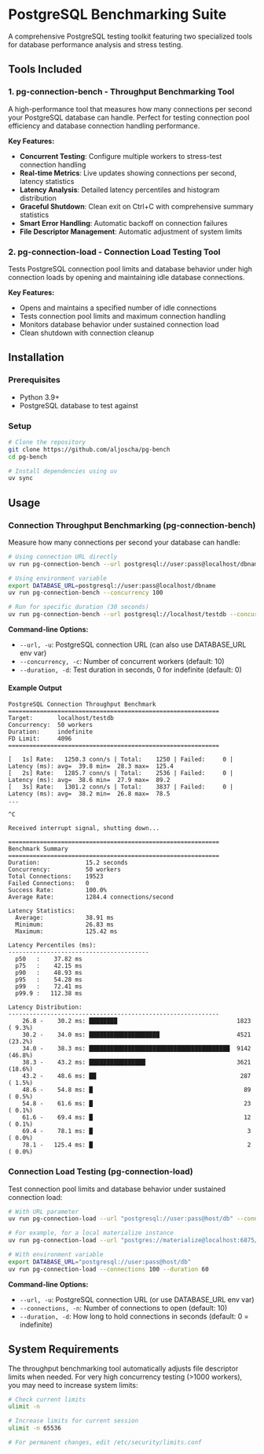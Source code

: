 # PostgreSQL Benchmarking Suite

A comprehensive PostgreSQL testing toolkit featuring two specialized tools for
database performance analysis and stress testing.

## Tools Included

### 1. pg-connection-bench - Throughput Benchmarking Tool

A high-performance tool that measures how many connections per second your
PostgreSQL database can handle. Perfect for testing connection pool efficiency
and database connection handling performance.

**Key Features:**
- **Concurrent Testing**: Configure multiple workers to stress-test connection
  handling
- **Real-time Metrics**: Live updates showing connections per second, latency
  statistics
- **Latency Analysis**: Detailed latency percentiles and histogram distribution
- **Graceful Shutdown**: Clean exit on Ctrl+C with comprehensive summary
  statistics
- **Smart Error Handling**: Automatic backoff on connection failures
- **File Descriptor Management**: Automatic adjustment of system limits

### 2. pg-connection-load - Connection Load Testing Tool

Tests PostgreSQL connection pool limits and database behavior under high
connection loads by opening and maintaining idle database connections.

**Key Features:**
- Opens and maintains a specified number of idle connections
- Tests connection pool limits and maximum connection handling
- Monitors database behavior under sustained connection load
- Clean shutdown with connection cleanup

## Installation

### Prerequisites

- Python 3.9+
- PostgreSQL database to test against

### Setup

```bash
# Clone the repository
git clone https://github.com/aljoscha/pg-bench
cd pg-bench

# Install dependencies using uv
uv sync
```

## Usage

### Connection Throughput Benchmarking (pg-connection-bench)

Measure how many connections per second your database can handle:

```bash
# Using connection URL directly
uv run pg-connection-bench --url postgresql://user:pass@localhost/dbname --concurrency 50

# Using environment variable
export DATABASE_URL=postgresql://user:pass@localhost/dbname
uv run pg-connection-bench --concurrency 100

# Run for specific duration (30 seconds)
uv run pg-connection-bench --url postgresql://localhost/testdb --concurrency 50 --duration 30
```

**Command-line Options:**
- `--url, -u`: PostgreSQL connection URL (can also use DATABASE_URL env var)
- `--concurrency, -c`: Number of concurrent workers (default: 10)
- `--duration, -d`: Test duration in seconds, 0 for indefinite (default: 0)

#### Example Output

```
PostgreSQL Connection Throughput Benchmark
============================================================
Target:       localhost/testdb
Concurrency:  50 workers
Duration:     indefinite
FD Limit:     4096
============================================================

[   1s] Rate:   1250.3 conn/s | Total:    1250 | Failed:     0 | Latency (ms): avg=  39.8 min=  28.3 max=  125.4
[   2s] Rate:   1285.7 conn/s | Total:    2536 | Failed:     0 | Latency (ms): avg=  38.6 min=  27.9 max=  89.2
[   3s] Rate:   1301.2 conn/s | Total:    3837 | Failed:     0 | Latency (ms): avg=  38.2 min=  26.8 max=  78.5
...

^C

Received interrupt signal, shutting down...

============================================================
Benchmark Summary
============================================================
Duration:             15.2 seconds
Concurrency:          50 workers
Total Connections:    19523
Failed Connections:   0
Success Rate:         100.0%
Average Rate:         1284.4 connections/second

Latency Statistics:
  Average:            38.91 ms
  Minimum:            26.83 ms
  Maximum:            125.42 ms

Latency Percentiles (ms):
----------------------------------------
  p50   :    37.82 ms
  p75   :    42.15 ms
  p90   :    48.93 ms
  p95   :    54.28 ms
  p99   :    72.41 ms
  p99.9 :   112.38 ms

Latency Distribution:
------------------------------------------------------------
    26.8 -    30.2 ms: ████████                                  1823 ( 9.3%)
    30.2 -    34.0 ms: ████████████████████                      4521 (23.2%)
    34.0 -    38.3 ms: ████████████████████████████████████████  9142 (46.8%)
    38.3 -    43.2 ms: ████████████████                          3621 (18.6%)
    43.2 -    48.6 ms: ██                                         287 ( 1.5%)
    48.6 -    54.8 ms: █                                           89 ( 0.5%)
    54.8 -    61.6 ms: █                                           23 ( 0.1%)
    61.6 -    69.4 ms: █                                           12 ( 0.1%)
    69.4 -    78.1 ms: █                                            3 ( 0.0%)
    78.1 -   125.4 ms: █                                            2 ( 0.0%)
```

### Connection Load Testing (pg-connection-load)

Test connection pool limits and database behavior under sustained connection load:

```bash
# With URL parameter
uv run pg-connection-load --url "postgresql://user:pass@host/db" --connections 100 --duration 60

# For example, for a local materialize instance
uv run pg-connection-load --url "postgres://materialize@localhost:6875/materialize" -n 10000

# With environment variable
export DATABASE_URL="postgresql://user:pass@host/db"
uv run pg-connection-load --connections 100 --duration 60
```

**Command-line Options:**
- `--url, -u`: PostgreSQL connection URL (or use DATABASE_URL env var)
- `--connections, -n`: Number of connections to open (default: 10)
- `--duration, -d`: How long to hold connections in seconds (default: 0 = indefinite)

## System Requirements

The throughput benchmarking tool automatically adjusts file descriptor limits when needed. For very high concurrency testing (>1000 workers), you may need to increase system limits:

```bash
# Check current limits
ulimit -n

# Increase limits for current session
ulimit -n 65536

# For permanent changes, edit /etc/security/limits.conf
```

